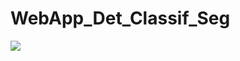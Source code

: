 # WebApp_Det_Classif_Seg


![](https://github.com/HammadK44/WebApp_Det_Classif_Seg/blob/main/App.gif)
